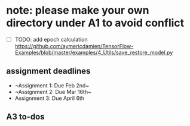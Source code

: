 # note: please make your own directory under A1 to avoid conflict
- [ ] TODO: add epoch calculation https://github.com/aymericdamien/TensorFlow-Examples/blob/master/examples/4_Utils/save_restore_model.py


## assignment deadlines
* ~Assignment 1: Due Feb 2nd~ 
* ~Assignment 2: Due Mar 16th~
* Assignment 3: Due April 6th


## A3 to-dos

